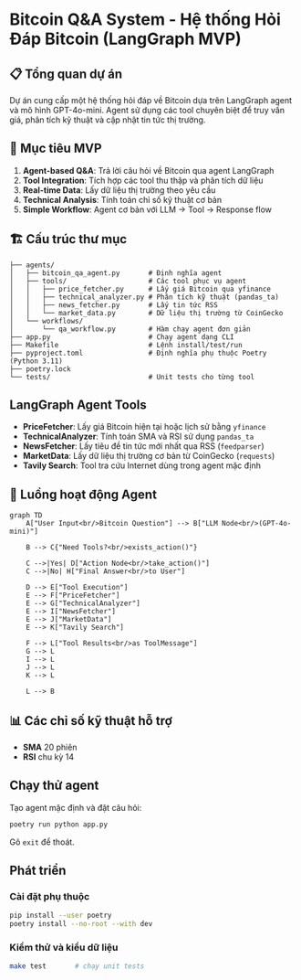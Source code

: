 # Bitcoin Q&A System - Hệ thống Hỏi Đáp Bitcoin (LangGraph MVP)

## 📋 Tổng quan dự án

Dự án cung cấp một hệ thống hỏi đáp về Bitcoin dựa trên LangGraph agent và mô hình GPT-4o-mini. Agent sử dụng các tool chuyên biệt để truy vấn giá, phân tích kỹ thuật và cập nhật tin tức thị trường.

## 🎯 Mục tiêu MVP

1. **Agent-based Q&A**: Trả lời câu hỏi về Bitcoin qua agent LangGraph
2. **Tool Integration**: Tích hợp các tool thu thập và phân tích dữ liệu
3. **Real-time Data**: Lấy dữ liệu thị trường theo yêu cầu
4. **Technical Analysis**: Tính toán chỉ số kỹ thuật cơ bản
5. **Simple Workflow**: Agent cơ bản với LLM → Tool → Response flow

## 🏗️ Cấu trúc thư mục
```
├── agents/
│   ├── bitcoin_qa_agent.py       # Định nghĩa agent
│   ├── tools/                    # Các tool phục vụ agent
│   │   ├── price_fetcher.py      # Lấy giá Bitcoin qua yfinance
│   │   ├── technical_analyzer.py # Phân tích kỹ thuật (pandas_ta)
│   │   ├── news_fetcher.py       # Lấy tin tức RSS
│   │   └── market_data.py        # Dữ liệu thị trường từ CoinGecko
│   └── workflows/
│       └── qa_workflow.py        # Hàm chạy agent đơn giản
├── app.py                        # Chạy agent dạng CLI
├── Makefile                      # Lệnh install/test/run
├── pyproject.toml                # Định nghĩa phụ thuộc Poetry (Python 3.11)
├── poetry.lock
└── tests/                        # Unit tests cho từng tool
```

## LangGraph Agent Tools

- **PriceFetcher**: Lấy giá Bitcoin hiện tại hoặc lịch sử bằng `yfinance`
- **TechnicalAnalyzer**: Tính toán SMA và RSI sử dụng `pandas_ta`
- **NewsFetcher**: Lấy tiêu đề tin tức mới nhất qua RSS (`feedparser`)
- **MarketData**: Lấy dữ liệu thị trường cơ bản từ CoinGecko (`requests`)
- **Tavily Search**: Tool tra cứu Internet dùng trong agent mặc định

## 🔄 Luồng hoạt động Agent

```mermaid
graph TD
    A["User Input<br/>Bitcoin Question"] --> B["LLM Node<br/>(GPT-4o-mini)"]
    
    B --> C{"Need Tools?<br/>exists_action()"}
    
    C -->|Yes| D["Action Node<br/>take_action()"]
    C -->|No| H["Final Answer<br/>to User"]
    
    D --> E["Tool Execution"]
    E --> F["PriceFetcher"]
    E --> G["TechnicalAnalyzer"] 
    E --> I["NewsFetcher"]
    E --> J["MarketData"]
    E --> K["Tavily Search"]
    
    F --> L["Tool Results<br/>as ToolMessage"]
    G --> L
    I --> L
    J --> L
    K --> L
    
    L --> B
```

## 📊 Các chỉ số kỹ thuật hỗ trợ

- **SMA** 20 phiên
- **RSI** chu kỳ 14

## Chạy thử agent

Tạo agent mặc định và đặt câu hỏi:
```bash
poetry run python app.py
```
Gõ `exit` để thoát.

## Phát triển

### Cài đặt phụ thuộc
```bash
pip install --user poetry
poetry install --no-root --with dev
```

### Kiểm thử và kiểu dữ liệu
```bash
make test       # chạy unit tests
```
